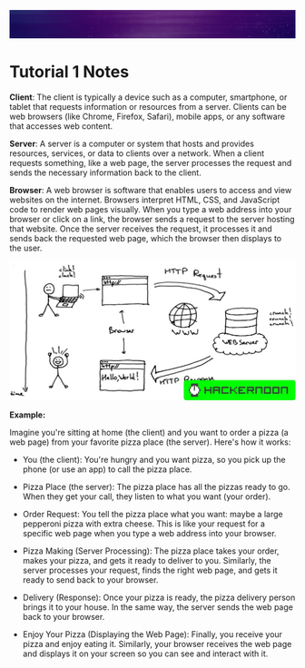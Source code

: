 ![Banner](https://github.com/Auspicious-EX/DailyWebDev/blob/main/Day%2001/images/banner.gif?raw=true)
# Tutorial **1** Notes

**Client**: The client is typically a device such as a computer, smartphone, or tablet that requests information or resources from a server. Clients can be web browsers (like Chrome, Firefox, Safari), mobile apps, or any software that accesses web content.

**Server**: A server is a computer or system that hosts and provides resources, services, or data to clients over a network. When a client requests something, like a web page, the server processes the request and sends the necessary information back to the client.

**Browser**: A web browser is software that enables users to access and view websites on the internet. Browsers interpret HTML, CSS, and JavaScript code to render web pages visually. When you type a web address into your browser or click on a link, the browser sends a request to the server hosting that website. Once the server receives the request, it processes it and sends back the requested web page, which the browser then displays to the user.

![Server](https://github.com/Auspicious-EX/DailyWebDev/blob/main/Day%2001/images/image1.jpg?raw=true)

**Example:**

Imagine you're sitting at home (the client) and you want to order a pizza (a web page) from your favorite pizza place (the server). Here's how it works:

- You (the client): You're hungry and you want pizza, so you pick up the phone (or use an app) to call the pizza place.

- Pizza Place (the server): The pizza place has all the pizzas ready to go. When they get your call, they listen to what you want (your order).

- Order Request: You tell the pizza place what you want: maybe a large pepperoni pizza with extra cheese. This is like your request for a specific web page when you type a web address into your browser.

- Pizza Making (Server Processing): The pizza place takes your order, makes your pizza, and gets it ready to deliver to you. Similarly, the server processes your request, finds the right web page, and gets it ready to send back to your browser.

- Delivery (Response): Once your pizza is ready, the pizza delivery person brings it to your house. In the same way, the server sends the web page back to your browser.

- Enjoy Your Pizza (Displaying the Web Page): Finally, you receive your pizza and enjoy eating it. Similarly, your browser receives the web page and displays it on your screen so you can see and interact with it.
